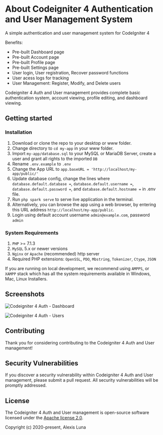 # About Codeigniter 4 Authentication and User Management System
A simple authentication and user management system for CodeIgniter 4

Benefits:

- Pre-built Dashboard page
- Pre-built Account page
- Pre-built Profile page
- Pre-built Settings page
- User login, User registration, Recover password functions
- User acess logs for tracking
- User Management: Register, Modify, and Delete users

Codeigniter 4 Auth and User management provides complete basic authentication system, account viewing, profile editing, and dashboard viewing.

## Getting started

### Installation

1. Download or clone the repo to your desktop or www folder.
2. Change directory to `cd my-app` in your www folder.
3. Import `my-app/database.sql` to your MySQL or MariaDB Server, create a user and grant all rights to the imported `DB`
4. Rename `.env.example` to `.env`
5. Change the App URL to `app.baseURL = 'http://localhost/my-app/public/'`
6. Update database config, change the lines where `database.default.database =`, `database.default.username =`, `database.default.password =`, and `database.default.hostname =` in .env file.
7. Run `php spark serve` to serve live application in the terminal.
8. Alternatively, you can browse the app using a web browser, by entering this URL address `http://localhost/my-app/public`.
9. Login using default account username `admin@example.com`, password `admin`

### System Requirements

1. `PHP` >= 7.1.3
2. `MySQL` 5.x or newer versions
3. `Nginx` or `Apache` (recommended) http server
4. Required PHP extensions: `OpenSSL`, `PDO`, `Mbstring`, `Tokenizer`, `Ctype`, `JSON`

If you are running on local development, we recommend using `AMPPS`, or `XAMPP` stack which has all the system requirements available in Windows, Mac, Linux Installers.

## Screenshots
![Codeigniter 4 Auth - Dashboard](https://i.postimg.cc/J0ckszHJ/dashboard.png)

![Codeigniter 4 Auth - Users](https://i.postimg.cc/QM1x8nTK/users.png)

## Contributing

Thank you for considering contributing to the Codeigniter 4 Auth and User management!

## Security Vulnerabilities

If you discover a security vulnerability within Codeigniter 4 Auth and User management, please submit a pull request. All security vulnerabilities will be promptly addressed.

## License

The Codeigniter 4 Auth and User management is open-source software licensed under the [Apache license 2.0](http://www.apache.org/licenses/LICENSE-2.0).

Copyright (c) 2020-present, Alexis Luna
